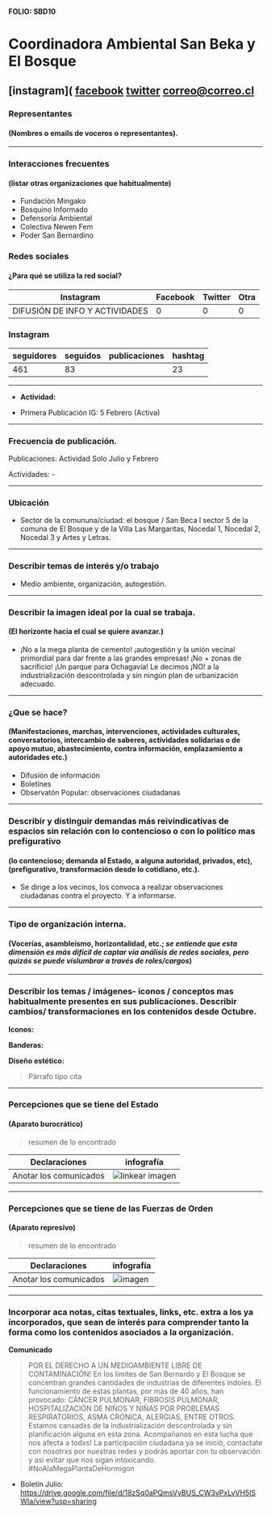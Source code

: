 #### FOLIO: SBD10
# Coordinadora Ambiental San Beka y El Bosque

[instagram](
[facebook]()
[twitter]()
<correo@correo.cl>
---

### Representantes
#### (Nombres o emails de voceros o representantes).

---
### Interacciones frecuentes
#### (listar otras organizaciones que habitualmente)
* Fundación Mingako 
* Bosquino Informado 
* Defensoría Ambiental
* Colectiva Newen Fem 
* Poder San Bernardino 
### Redes sociales
#### ¿Para qué se utiliza la red social?
| Instagram | Facebook | Twitter | Otra 
|---|---|---|---|
|DIFUSIÓN DE INFO Y ACTIVIDADES|0|0| 0|

### **Instagram**
| seguidores | seguidos | publicaciones | hashtag 
|---|---|---|---|
|461|83|| 23

---

* **Actividad:**   

* Primera Publicación IG: 5 Febrero (Activa)

---
### Frecuencia de publicación.

Publicaciones: Actividad Solo Julio y Febrero

Actividades: - 

---
### Ubicación
* Sector de la comununa/ciudad: el bosque / San Beca l sector 5 de la comuna de El Bosque y de la Villa Las Margaritas, Nocedal 1, Nocedal 2, Nocedal 3 y Artes y Letras.

---
### Describir temas de interés y/o trabajo
* Medio ambiente, organización, autogestión. 
---
### Describir la imagen ideal por la cual se trabaja.
#### (El horizonte hacia el cual se quiere avanzar.)
* ¡No a la mega planta de cemento! ¡autogestión y la unión vecinal primordial para dar frente a las grandes empresas! ¡No + zonas de sacrificio! ¡Un parque para Ochagavía! Le decimos ¡NO! a la industrialización descontrolada y sin ningún plan de urbanización adecuado.
---
### ¿Que se hace?
#### (Manifestaciones, marchas, intervenciones, actividades culturales, conversatorios, intercambio de saberes, actividades solidarias o de apoyo mutuo, abastecimiento, contra información, emplazamiento a autoridades etc.)
* Difusión de información 
* Boletínes
* Observatón Popular: observaciones ciudadanas



---
### Describir y distinguir demandas más reivindicativas de espacios sin relación con lo contencioso o con lo político mas prefigurativo
#### (lo contencioso; demanda al Estado, a alguna autoridad, privados, etc), (prefigurativo, transformación desde lo cotidiano, etc.).
* Se dirige a los vecinos, los convoca a realizar observaciones ciudadanas contra el proyecto. Y a informarse. 
---
### Tipo de organización interna.
#### (Vocerías, asambleísmo, horizontalidad, etc.; *se entiende que esta dimensión es más difícil de captar vía análisis de redes sociales, pero quizás se puede vislumbrar a través de roles/cargos*)

---
### Describir los temas / imágenes- iconos / conceptos mas habitualmente presentes en sus publicaciones. Describir cambios/ transformaciones en los contenidos desde Octubre.

**Iconos:**

**Banderas:**

**Diseño estético:**

> Párrafo tipo cita 

---
### Percepciones que se tiene del Estado
#### (Aparato burocrático)
> resumen de lo encontrado

| Declaraciones | infografía | 
|---|---|
|Anotar los comunicados | ![linkear imagen]() |

---
### Percepciones que se tiene de las Fuerzas de Orden
#### (Aparato represivo)
> resumen de lo encontrado

| Declaraciones | infografía | 
|---|---|
|Anotar los comunicados | ![imagen]() |


---
### Incorporar aca notas, citas textuales, links, etc. extra a los ya incorporados, que sean de interés para comprender tanto la forma como los contenidos asociados a la organización.

**Comunicado** 
> POR EL DERECHO A UN MEDIOAMBIENTE LIBRE DE CONTAMINACIÓN!
En los limites de San Bernardo y El Bosque se concentran grandes cantidades de industrias de diferentes índoles. El funcionamiento de estas plantas, por más de 40 años, han provocado: CÁNCER PULMONAR, FIBROSIS PULMONAR, HOSPITALIZACIÓN DE NIÑOS Y NIÑAS POR PROBLEMAS RESPIRATORIOS, ASMA CRONICA, ALERGIAS, ENTRE OTROS.
Estamos cansadxs de la industrialización descontrolada y sin planificación alguna en esta zona. Acompañanos en esta lucha que nos afecta a todxs!
La participación ciudadana ya se inició, contactate con nosotrxs por nuestras redes y podrás aportar con tu observación y asi evitar que nos sigan intoxicando.
#NoAlaMegaPlantaDeHormigon

* Boletín Julio: https://drive.google.com/file/d/18zSq0aPQmsVyBUS_CW3vPxLvVH5lSWIa/view?usp=sharing
 
